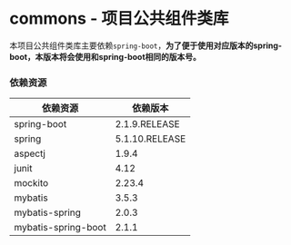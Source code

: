 # commons - 项目公共组件类库
本项目公共组件类库主要依赖`spring-boot`，**为了便于使用对应版本的spring-boot，本版本将会使用和spring-boot相同的版本号。**


### 依赖资源
| 依赖资源 | 依赖版本 |
| ------- | ------- |
| spring-boot | 2.1.9.RELEASE |
| spring | 5.1.10.RELEASE |
| aspectj | 1.9.4 |
| junit | 4.12 |
| mockito | 2.23.4 |
| mybatis | 3.5.3 |
| mybatis-spring | 2.0.3 |
| mybatis-spring-boot | 2.1.1 |
